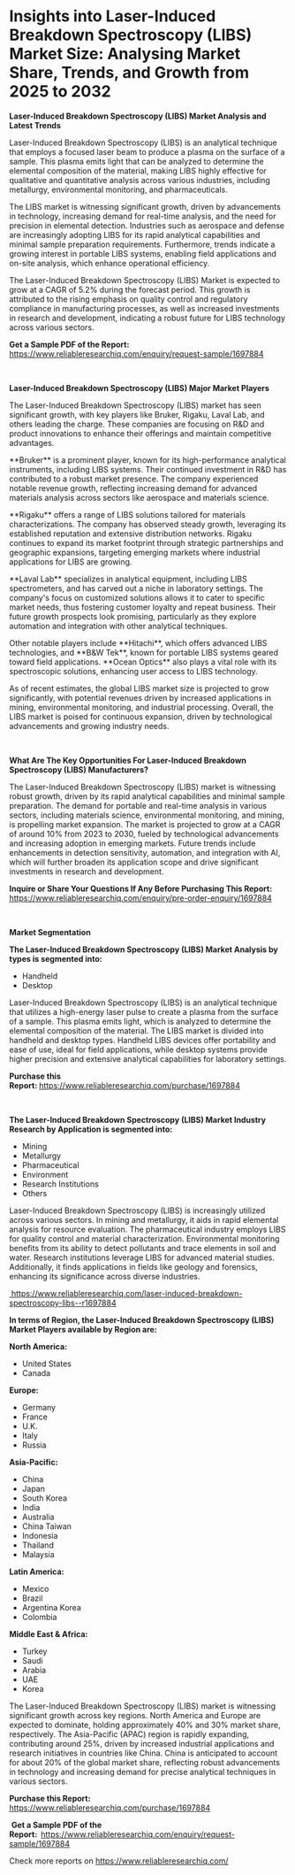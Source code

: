 <p><h1>Insights into Laser-Induced Breakdown Spectroscopy (LIBS) Market Size: Analysing Market Share, Trends, and Growth from 2025 to 2032</h1></p><p><strong>Laser-Induced Breakdown Spectroscopy (LIBS) Market Analysis and Latest Trends</strong></p>
<p><p>Laser-Induced Breakdown Spectroscopy (LIBS) is an analytical technique that employs a focused laser beam to produce a plasma on the surface of a sample. This plasma emits light that can be analyzed to determine the elemental composition of the material, making LIBS highly effective for qualitative and quantitative analysis across various industries, including metallurgy, environmental monitoring, and pharmaceuticals. </p><p>The LIBS market is witnessing significant growth, driven by advancements in technology, increasing demand for real-time analysis, and the need for precision in elemental detection. Industries such as aerospace and defense are increasingly adopting LIBS for its rapid analytical capabilities and minimal sample preparation requirements. Furthermore, trends indicate a growing interest in portable LIBS systems, enabling field applications and on-site analysis, which enhance operational efficiency.</p><p>The Laser-Induced Breakdown Spectroscopy (LIBS) Market is expected to grow at a CAGR of 5.2% during the forecast period. This growth is attributed to the rising emphasis on quality control and regulatory compliance in manufacturing processes, as well as increased investments in research and development, indicating a robust future for LIBS technology across various sectors.</p></p>
<p><strong>Get a Sample PDF of the Report:&nbsp;</strong> <a href="https://www.reliableresearchiq.com/enquiry/request-sample/1697884?utm_campaign=2730&utm_medium=2&utm_source=Github&utm_content=ia&utm_term=24032025&utm_id=laser-induced-breakdown-spectroscopy-libs">https://www.reliableresearchiq.com/enquiry/request-sample/1697884</a></p>
<p>&nbsp;</p>
<p><strong>Laser-Induced Breakdown Spectroscopy (LIBS) Major Market Players</strong></p>
<p><p>The Laser-Induced Breakdown Spectroscopy (LIBS) market has seen significant growth, with key players like Bruker, Rigaku, Laval Lab, and others leading the charge. These companies are focusing on R&D and product innovations to enhance their offerings and maintain competitive advantages.</p><p>**Bruker** is a prominent player, known for its high-performance analytical instruments, including LIBS systems. Their continued investment in R&D has contributed to a robust market presence. The company experienced notable revenue growth, reflecting increasing demand for advanced materials analysis across sectors like aerospace and materials science.</p><p>**Rigaku** offers a range of LIBS solutions tailored for materials characterizations. The company has observed steady growth, leveraging its established reputation and extensive distribution networks. Rigaku continues to expand its market footprint through strategic partnerships and geographic expansions, targeting emerging markets where industrial applications for LIBS are growing.</p><p>**Laval Lab** specializes in analytical equipment, including LIBS spectrometers, and has carved out a niche in laboratory settings. The company's focus on customized solutions allows it to cater to specific market needs, thus fostering customer loyalty and repeat business. Their future growth prospects look promising, particularly as they explore automation and integration with other analytical techniques.</p><p>Other notable players include **Hitachi**, which offers advanced LIBS technologies, and **B&W Tek**, known for portable LIBS systems geared toward field applications. **Ocean Optics** also plays a vital role with its spectroscopic solutions, enhancing user access to LIBS technology.</p><p>As of recent estimates, the global LIBS market size is projected to grow significantly, with potential revenues driven by increased applications in mining, environmental monitoring, and industrial processing. Overall, the LIBS market is poised for continuous expansion, driven by technological advancements and growing industry needs.</p></p>
<p>&nbsp;</p>
<p><strong>What Are The Key Opportunities For Laser-Induced Breakdown Spectroscopy (LIBS) Manufacturers?</strong></p>
<p><p>The Laser-Induced Breakdown Spectroscopy (LIBS) market is witnessing robust growth, driven by its rapid analytical capabilities and minimal sample preparation. The demand for portable and real-time analysis in various sectors, including materials science, environmental monitoring, and mining, is propelling market expansion. The market is projected to grow at a CAGR of around 10% from 2023 to 2030, fueled by technological advancements and increasing adoption in emerging markets. Future trends include enhancements in detection sensitivity, automation, and integration with AI, which will further broaden its application scope and drive significant investments in research and development.</p></p>
<p><strong>Inquire or Share Your Questions If Any Before Purchasing This Report:</strong> <a href="https://www.reliableresearchiq.com/enquiry/pre-order-enquiry/1697884?utm_campaign=2730&utm_medium=2&utm_source=Github&utm_content=ia&utm_term=24032025&utm_id=laser-induced-breakdown-spectroscopy-libs">https://www.reliableresearchiq.com/enquiry/pre-order-enquiry/1697884</a></p>
<p>&nbsp;</p>
<p><strong>Market Segmentation</strong></p>
<p><strong>The Laser-Induced Breakdown Spectroscopy (LIBS) Market Analysis by types is segmented into:</strong></p>
<p><ul><li>Handheld</li><li>Desktop</li></ul></p>
<p><p>Laser-Induced Breakdown Spectroscopy (LIBS) is an analytical technique that utilizes a high-energy laser pulse to create a plasma from the surface of a sample. This plasma emits light, which is analyzed to determine the elemental composition of the material. The LIBS market is divided into handheld and desktop types. Handheld LIBS devices offer portability and ease of use, ideal for field applications, while desktop systems provide higher precision and extensive analytical capabilities for laboratory settings.</p></p>
<p><strong>Purchase this Report:&nbsp;</strong><a href="https://www.reliableresearchiq.com/purchase/1697884?utm_campaign=2730&utm_medium=2&utm_source=Github&utm_content=ia&utm_term=24032025&utm_id=laser-induced-breakdown-spectroscopy-libs">https://www.reliableresearchiq.com/purchase/1697884</a></p>
<p>&nbsp;</p>
<p><strong>The Laser-Induced Breakdown Spectroscopy (LIBS) Market Industry Research by Application is segmented into:</strong></p>
<p><ul><li>Mining</li><li>Metallurgy</li><li>Pharmaceutical</li><li>Environment</li><li>Research Institutions</li><li>Others</li></ul></p>
<p><p>Laser-Induced Breakdown Spectroscopy (LIBS) is increasingly utilized across various sectors. In mining and metallurgy, it aids in rapid elemental analysis for resource evaluation. The pharmaceutical industry employs LIBS for quality control and material characterization. Environmental monitoring benefits from its ability to detect pollutants and trace elements in soil and water. Research institutions leverage LIBS for advanced material studies. Additionally, it finds applications in fields like geology and forensics, enhancing its significance across diverse industries.</p></p>
<p><a href="https://www.reliableresearchiq.com/laser-induced-breakdown-spectroscopy-libs--r1697884?utm_campaign=2730&utm_medium=2&utm_source=Github&utm_content=ia&utm_term=24032025&utm_id=laser-induced-breakdown-spectroscopy-libs">&nbsp;https://www.reliableresearchiq.com/laser-induced-breakdown-spectroscopy-libs--r1697884</a></p>
<p><strong>In terms of Region, the Laser-Induced Breakdown Spectroscopy (LIBS) Market Players available by Region are:</strong></p>
<p>
    <p> <strong> North America: </strong>
        <ul>
            <li>United States</li>
            <li>Canada</li>
        </ul>
        </p> 
    <p> <strong> Europe: </strong>
        <ul>
            <li>Germany</li>
            <li>France</li>
            <li>U.K.</li>
            <li>Italy</li>
            <li>Russia</li>
        </ul>
        </p> 
    <p> <strong> Asia-Pacific: </strong>
        <ul>
            <li>China</li>
            <li>Japan</li>
            <li>South Korea</li>
            <li>India</li>
            <li>Australia</li>
            <li>China Taiwan</li>
            <li>Indonesia</li>
            <li>Thailand</li>
            <li>Malaysia</li>
        </ul>
        </p> 
    <p> <strong> Latin America: </strong>
        <ul>
            <li>Mexico</li>
            <li>Brazil</li>
            <li>Argentina Korea</li>
            <li>Colombia</li>
        </ul>
        </p> 
    <p> <strong> Middle East & Africa: </strong>
        <ul>
            <li>Turkey</li>
            <li>Saudi</li>
            <li>Arabia</li>
            <li>UAE</li>
            <li>Korea</li>
        </ul>
    </p>
    </p>
<p><p>The Laser-Induced Breakdown Spectroscopy (LIBS) market is witnessing significant growth across key regions. North America and Europe are expected to dominate, holding approximately 40% and 30% market share, respectively. The Asia-Pacific (APAC) region is rapidly expanding, contributing around 25%, driven by increased industrial applications and research initiatives in countries like China. China is anticipated to account for about 20% of the global market share, reflecting robust advancements in technology and increasing demand for precise analytical techniques in various sectors.</p></p>
<p><strong>Purchase this Report: </strong><a href="https://www.reliableresearchiq.com/purchase/1697884?utm_campaign=2730&utm_medium=2&utm_source=Github&utm_content=ia&utm_term=24032025&utm_id=laser-induced-breakdown-spectroscopy-libs">https://www.reliableresearchiq.com/purchase/1697884</a></p>
<p>&nbsp;<strong>Get a Sample PDF of the Report:&nbsp;&nbsp;</strong><a href="https://www.reliableresearchiq.com/enquiry/request-sample/1697884?utm_campaign=2730&utm_medium=2&utm_source=Github&utm_content=ia&utm_term=24032025&utm_id=laser-induced-breakdown-spectroscopy-libs">https://www.reliableresearchiq.com/enquiry/request-sample/1697884</a></p>
<p><strong></strong></p>
<p>Check more reports on <a href="https://www.reliableresearchiq.com/?utm_campaign=2730&utm_medium=2&utm_source=Github&utm_content=ia&utm_term=24032025&utm_id=laser-induced-breakdown-spectroscopy-libs">https://www.reliableresearchiq.com/</a></p>